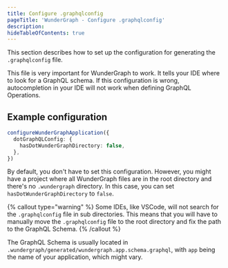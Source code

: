 ```yaml
---
title: Configure .graphqlconfig
pageTitle: 'WunderGraph - Configure .graphqlconfig'
description:
hideTableOfContents: true
---
```


This section describes how to set up the configuration for generating the `.graphqlconfig` file.

This file is very important for WunderGraph to work.
It tells your IDE where to look for a GraphQL schema.
If this configuration is wrong,
autocompletion in your IDE will not work when defining GraphQL Operations.

## Example configuration

```typescript
configureWunderGraphApplication({
  dotGraphQLConfig: {
    hasDotWunderGraphDirectory: false,
  },
})
```

By default, you don't have to set this configuration.
However, you might have a project where all WunderGraph files are in the root directory and there's no `.wundergraph` directory.
In this case, you can set `hasDotWunderGraphDirectory` to `false`.

{% callout type="warning" %}
Some IDEs, like VSCode, will not search for the `.graphqlconfig` file in sub directories.
This means that you will have to manually move the `.graphqlconfig` file to the root directory and fix the path to the GraphQL Schema.
{% /callout %}

The GraphQL Schema is usually located in `.wundergraph/generated/wundergraph.app.schema.graphql`,
with `app` being the name of your application, which might vary.
